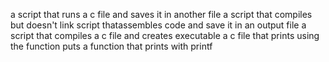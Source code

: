 a script that runs a c file and saves it in another file
a script that compiles but doesn't link
script thatassembles code and save it in an output file
a script that compiles a c file and creates executable
 a c file that prints using the function puts
a function that prints with printf
